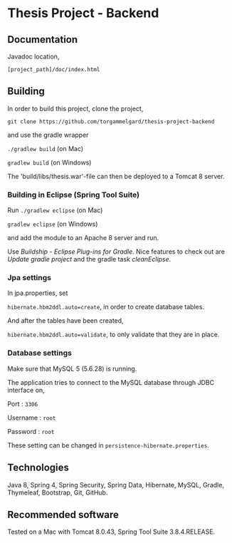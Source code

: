 # Thesis Project - Backend

## Documentation
Javadoc location,

`[project_path]/doc/index.html`

## Building
In order to build this project, clone the project,

`git clone https://github.com/torgammelgard/thesis-project-backend`

and use the gradle wrapper

`./gradlew build`  (on Mac)

`gradlew build`    (on Windows)

The 'build/libs/thesis.war'-file can then be deployed to a Tomcat 8 server.

### Building in Eclipse (Spring Tool Suite)
Run
`./gradlew eclipse`  (on Mac)

`gradlew eclipse`    (on Windows)

and add the module to an Apache 8 server and run.

Use *Buildship - Eclipse Plug-ins for Gradle*. Nice features to check out are *Update gradle project* and the gradle task *cleanEclipse*.

### Jpa settings
In jpa.properties, set

`hibernate.hbm2ddl.auto=create`, in order to create database tables.

And after the tables have been created,

`hibernate.hbm2ddl.auto=validate`, to only validate that they are in place.
 
### Database settings
Make sure that MySQL 5 (5.6.28) is running.

The application tries to connect to the MySQL database through JDBC interface on, 

Port : `3306`

Username : `root`

Password : `root`

These setting can be changed in `persistence-hibernate.properties`.

## Technologies

Java 8, Spring 4, Spring Security, Spring Data, Hibernate, MySQL, Gradle, Thymeleaf, 
Bootstrap, Git, GitHub.

## Recommended software
Tested on a Mac with Tomcat 8.0.43, Spring Tool Suite 3.8.4.RELEASE.